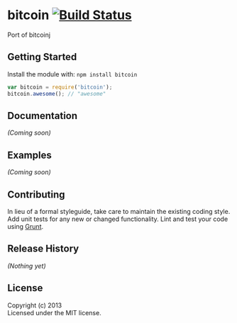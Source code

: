 # bitcoin [![Build Status](https://secure.travis-ci.org/davex25/bitcoinjs.png?branch=master)](http://travis-ci.org/davex25/bitcoinjs)

Port of bitcoinj

## Getting Started
Install the module with: `npm install bitcoin`

```javascript
var bitcoin = require('bitcoin');
bitcoin.awesome(); // "awesome"
```

## Documentation
_(Coming soon)_

## Examples
_(Coming soon)_

## Contributing
In lieu of a formal styleguide, take care to maintain the existing coding style. Add unit tests for any new or changed functionality. Lint and test your code using [Grunt](http://gruntjs.com/).

## Release History
_(Nothing yet)_

## License
Copyright (c) 2013   
Licensed under the MIT license.

